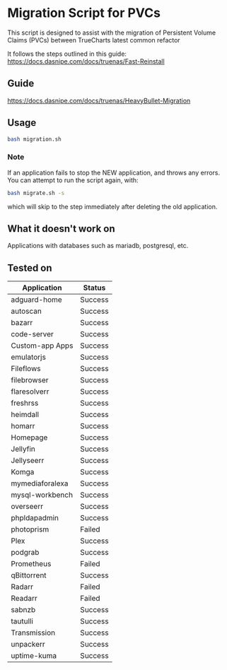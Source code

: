 # Migration Script for PVCs

This script is designed to assist with the migration of Persistent Volume Claims (PVCs) between TrueCharts latest common refactor

It follows the steps outlined in this guide: https://docs.dasnipe.com/docs/truenas/Fast-Reinstall

## Guide
https://docs.dasnipe.com/docs/truenas/HeavyBullet-Migration


## Usage

```bash
bash migration.sh
```

### Note

If an application fails to stop the NEW application, and throws any errors. You can attempt to run the script again, with:

```bash
bash migrate.sh -s
```

which will skip to the step immediately after deleting the old application.

## What it doesn't work on

Applications with databases such as mariadb, postgresql, etc.

## Tested on

| Application        | Status  |
|--------------------|---------|
| adguard-home       | Success |
| autoscan           | Success |
| bazarr             | Success |
| code-server        | Success |
| Custom-app Apps    | Success |
| emulatorjs         | Success |
| Fileflows          | Success |
| filebrowser        | Success |
| flaresolverr       | Success |
| freshrss           | Success |
| heimdall           | Success |
| homarr             | Success |
| Homepage           | Success |
| Jellyfin           | Success |
| Jellyseerr         | Success |
| Komga              | Success |
| mymediaforalexa    | Success |
| mysql-workbench    | Success |
| overseerr          | Success |
| phpldapadmin       | Success |
| photoprism         | Failed  |
| Plex               | Success |
| podgrab            | Success |
| Prometheus         | Failed  |
| qBittorrent        | Success |
| Radarr             | Failed  |
| Readarr            | Failed  |
| sabnzb             | Success |
| tautulli           | Success |
| Transmission       | Success |
| unpackerr          | Success |
| uptime-kuma        | Success |

